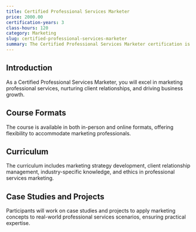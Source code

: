```yaml
---
title: Certified Professional Services Marketer
price: 2000.00
certification-years: 3
class-hours: 120
category: Marketing
slug: certified-professional-services-marketer
summary: The Certified Professional Services Marketer certification is designed for marketing professionals working in the services industry. This comprehensive course covers marketing strategy, client relationship management, and industry-specific knowledge. It equips candidates with the skills needed to effectively market professional services and build client relationships.
---
```


## Introduction

As a Certified Professional Services Marketer, you will excel in marketing professional services, nurturing client relationships, and driving business growth.

## Course Formats

The course is available in both in-person and online formats, offering flexibility to accommodate marketing professionals.

## Curriculum

The curriculum includes marketing strategy development, client relationship management, industry-specific knowledge, and ethics in professional services marketing.

## Case Studies and Projects

Participants will work on case studies and projects to apply marketing concepts to real-world professional services scenarios, ensuring practical expertise.

